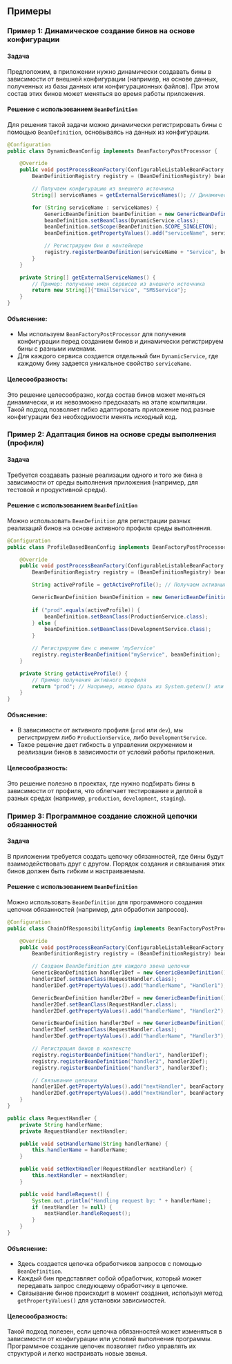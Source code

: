 

## Примеры

### Пример 1: Динамическое создание бинов на основе конфигурации

#### Задача

Предположим, в приложении нужно динамически создавать бины в зависимости от внешней конфигурации (например, на основе данных, полученных из базы данных или конфигурационных файлов). При этом состав этих бинов может меняться во время работы приложения.

#### Решение с использованием `BeanDefinition`

Для решения такой задачи можно динамически регистрировать бины с помощью `BeanDefinition`, основываясь на данных из конфигурации.

```java
@Configuration
public class DynamicBeanConfig implements BeanFactoryPostProcessor {

    @Override
    public void postProcessBeanFactory(ConfigurableListableBeanFactory beanFactory) throws BeansException {
        BeanDefinitionRegistry registry = (BeanDefinitionRegistry) beanFactory;

        // Получаем конфигурацию из внешнего источника
        String[] serviceNames = getExternalServiceNames(); // Динамически получаем имена сервисов

        for (String serviceName : serviceNames) {
            GenericBeanDefinition beanDefinition = new GenericBeanDefinition();
            beanDefinition.setBeanClass(DynamicService.class);
            beanDefinition.setScope(BeanDefinition.SCOPE_SINGLETON);
            beanDefinition.getPropertyValues().add("serviceName", serviceName);

            // Регистрируем бин в контейнере
            registry.registerBeanDefinition(serviceName + "Service", beanDefinition);
        }
    }

    private String[] getExternalServiceNames() {
        // Пример: получение имен сервисов из внешнего источника
        return new String[]{"EmailService", "SMSService"};
    }
}
```

#### Объяснение:

- Мы используем `BeanFactoryPostProcessor` для получения конфигурации перед созданием бинов и динамически регистрируем бины с разными именами.
- Для каждого сервиса создается отдельный бин `DynamicService`, где каждому бину задается уникальное свойство `serviceName`.

#### Целесообразность:

Это решение целесообразно, когда состав бинов может меняться динамически, и их невозможно предсказать на этапе компиляции. Такой подход позволяет гибко адаптировать приложение под разные конфигурации без необходимости менять исходный код.

### Пример 2: Адаптация бинов на основе среды выполнения (профиля)

#### Задача

Требуется создавать разные реализации одного и того же бина в зависимости от среды выполнения приложения (например, для тестовой и продуктивной среды).

#### Решение с использованием `BeanDefinition`

Можно использовать `BeanDefinition` для регистрации разных реализаций бинов на основе активного профиля среды выполнения.

```java
@Configuration
public class ProfileBasedBeanConfig implements BeanFactoryPostProcessor {

    @Override
    public void postProcessBeanFactory(ConfigurableListableBeanFactory beanFactory) throws BeansException {
        BeanDefinitionRegistry registry = (BeanDefinitionRegistry) beanFactory;

        String activeProfile = getActiveProfile(); // Получаем активный профиль

        GenericBeanDefinition beanDefinition = new GenericBeanDefinition();
        
        if ("prod".equals(activeProfile)) {
            beanDefinition.setBeanClass(ProductionService.class);
        } else {
            beanDefinition.setBeanClass(DevelopmentService.class);
        }

        // Регистрируем бин с именем 'myService'
        registry.registerBeanDefinition("myService", beanDefinition);
    }

    private String getActiveProfile() {
        // Пример получения активного профиля
        return "prod"; // Например, можно брать из System.getenv() или свойств среды
    }
}
```


#### Объяснение:

- В зависимости от активного профиля (`prod` или `dev`), мы регистрируем либо `ProductionService`, либо `DevelopmentService`.
- Такое решение дает гибкость в управлении окружением и реализации бинов в зависимости от условий работы приложения.

#### Целесообразность:

Это решение полезно в проектах, где нужно подбирать бины в зависимости от профиля, что облегчает тестирование и деплой в разных средах (например, `production`, `development`, `staging`).

### Пример 3: Программное создание сложной цепочки обязанностей

#### Задача

В приложении требуется создать цепочку обязанностей, где бины будут взаимодействовать друг с другом. Порядок создания и связывания этих бинов должен быть гибким и настраиваемым.

#### Решение с использованием `BeanDefinition`

Можно использовать `BeanDefinition` для программного создания цепочки обязанностей (например, для обработки запросов).

```java
@Configuration
public class ChainOfResponsibilityConfig implements BeanFactoryPostProcessor {

    @Override
    public void postProcessBeanFactory(ConfigurableListableBeanFactory beanFactory) throws BeansException {
        BeanDefinitionRegistry registry = (BeanDefinitionRegistry) beanFactory;

        // Создаем BeanDefinition для каждого звена цепочки
        GenericBeanDefinition handler1Def = new GenericBeanDefinition();
        handler1Def.setBeanClass(RequestHandler.class);
        handler1Def.getPropertyValues().add("handlerName", "Handler1");

        GenericBeanDefinition handler2Def = new GenericBeanDefinition();
        handler2Def.setBeanClass(RequestHandler.class);
        handler2Def.getPropertyValues().add("handlerName", "Handler2");

        GenericBeanDefinition handler3Def = new GenericBeanDefinition();
        handler3Def.setBeanClass(RequestHandler.class);
        handler3Def.getPropertyValues().add("handlerName", "Handler3");

        // Регистрация бинов в контексте
        registry.registerBeanDefinition("handler1", handler1Def);
        registry.registerBeanDefinition("handler2", handler2Def);
        registry.registerBeanDefinition("handler3", handler3Def);

        // Связывание цепочки
        handler1Def.getPropertyValues().add("nextHandler", beanFactory.getBean("handler2"));
        handler2Def.getPropertyValues().add("nextHandler", beanFactory.getBean("handler3"));
    }
}

public class RequestHandler {
    private String handlerName;
    private RequestHandler nextHandler;

    public void setHandlerName(String handlerName) {
        this.handlerName = handlerName;
    }

    public void setNextHandler(RequestHandler nextHandler) {
        this.nextHandler = nextHandler;
    }

    public void handleRequest() {
        System.out.println("Handling request by: " + handlerName);
        if (nextHandler != null) {
            nextHandler.handleRequest();
        }
    }
}
```

#### Объяснение:

- Здесь создается цепочка обработчиков запросов с помощью `BeanDefinition`.
- Каждый бин представляет собой обработчик, который может передавать запрос следующему обработчику в цепочке.
- Связывание бинов происходит в момент создания, используя метод `getPropertyValues()` для установки зависимостей.

#### Целесообразность:

Такой подход полезен, если цепочка обязанностей может изменяться в зависимости от конфигурации или условий выполнения программы. Программное создание цепочек позволяет гибко управлять их структурой и легко настраивать новые звенья.

